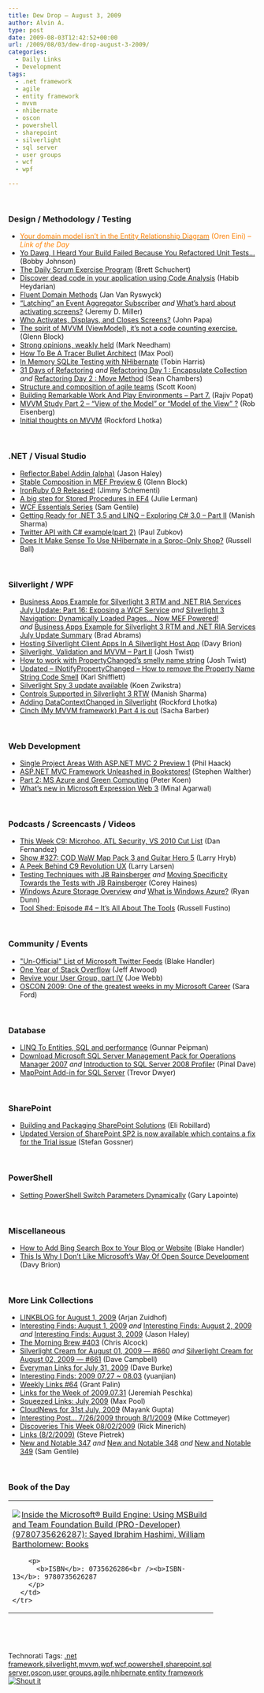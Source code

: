 ```yaml
---
title: Dew Drop – August 3, 2009
author: Alvin A.
type: post
date: 2009-08-03T12:42:52+00:00
url: /2009/08/03/dew-drop-august-3-2009/
categories:
  - Daily Links
  - Development
tags:
  - .net framework
  - agile
  - entity framework
  - mvvm
  - nhibernate
  - oscon
  - powershell
  - sharepoint
  - silverlight
  - sql server
  - user groups
  - wcf
  - wpf

---
```

&#160;

### Design / Methodology / Testing

  * [<font color="#ff8000">Your domain model isn’t in the Entity Relationship Diagram</font>][1] <font color="#ff8000">(Oren Eini) <em>– Link of the Day</em></font>
  * [Yo Dawg, I Heard Your Build Failed Because You Refactored Unit Tests…][2] (Bobby Johnson)
  * [The Daily Scrum Exercise Program][3] (Brett Schuchert)
  * [Discover dead code in your application using Code Analysis][4] (Habib Heydarian)
  * [Fluent Domain Methods][5] (Jan Van Ryswyck)
  * [“Latching” an Event Aggregator Subscriber][6] _and_&#160;[What’s hard about activating screens?][7] (Jeremy D. Miller)
  * [Who Activates, Displays, and Closes Screens?][8] (John Papa)
  * [The spirit of MVVM (ViewModel), it’s not a code counting exercise.][9] (Glenn Block)
  * [Strong opinions, weakly held][10] (Mark Needham)
  * [How To Be A Tracer Bullet Architect][11] (Max Pool)
  * [In Memory SQLite Testing with NHibernate][12] (Tobin Harris)
  * [31 Days of Refactoring][13] _and_&#160;[Refactoring Day 1 : Encapsulate Collection][14] _and_&#160;[Refactoring Day 2 : Move Method][15] (Sean Chambers)
  * [Structure and composition of agile teams][16] (Scott Koon)
  * [Building Remarkable Work And Play Environments &#8211; Part 7.][17] (Rajiv Popat)
  * [MVVM Study Part 2 – “View of the Model” or “Model of the View” ?][18] (Rob Eisenberg)
  * [Initial thoughts on MVVM][19] (Rockford Lhotka)

&#160;

### .NET / Visual Studio

  * [Reflector.Babel Addin (alpha)][20] (Jason Haley)
  * [Stable Composition in MEF Preview 6][21] (Glenn Block)
  * [IronRuby 0.9 Released!][22] (Jimmy Schementi)
  * [A big step for Stored Procedures in EF4][23] (Julie Lerman)
  * [WCF Essentials Series][24] (Sam Gentile)
  * [Getting Ready for .NET 3.5 and LINQ – Exploring C# 3.0 – Part II][25] (Manish Sharma)
  * [Twitter API with C# example(part 2)][26] (Paul Zubkov)
  * [Does It Make Sense To Use NHibernate in a Sproc-Only Shop?][27] (Russell Ball)

&#160;

### Silverlight / WPF

  * [Business Apps Example for Silverlight 3 RTM and .NET RIA Services July Update: Part 16: Exposing a WCF Service][28] _and_&#160;[Silverlight 3 Navigation: Dynamically Loaded Pages… Now MEF Powered!][29] _and_&#160;[Business Apps Example for Silverlight 3 RTM and .NET RIA Services July Update Summary][30] (Brad Abrams)
  * [Hosting Silverlight Client Apps In A Silverlight Host App][31] (Davy Brion)
  * [Silverlight, Validation and MVVM &#8211; Part II][32] (Josh Twist)
  * [How to work with PropertyChanged&#8217;s smelly name string][33] (Josh Twist)
  * [Updated – INotifyPropertyChanged – How to remove the Property Name String Code Smell][34] (Karl Shifflett)
  * [Silverlight Spy 3 update available][35] (Koen Zwikstra)
  * [Controls Supported in Silverlight 3 RTW][36] (Manish Sharma)
  * [Adding DataContextChanged in Silverlight][37] (Rockford Lhotka)
  * [Cinch (My MVVM framework) Part 4 is out][38] (Sacha Barber)

&#160;

### Web Development

  * [Single Project Areas With ASP.NET MVC 2 Preview 1][39] (Phil Haack)
  * [ASP.NET MVC Framework Unleashed in Bookstores!][40] (Stephen Walther)
  * [Part 2: MS Azure and Green Computing][41] (Peter Koen)
  * [What’s new in Microsoft Expression Web 3][42] (Minal Agarwal)

&#160;

### Podcasts / Screencasts / Videos

  * [This Week C9: Microhoo, ATL Security, VS 2010 Cut List][43] (Dan Fernandez)
  * [Show #327: COD WaW Map Pack 3 and Guitar Hero 5][44] (Larry Hryb)
  * [A Peek Behind C9 Revolution UX][45] (Larry Larsen)
  * [Testing Techniques with JB Rainsberger][46] _and_&#160;[Moving Specificity Towards the Tests with JB Rainsberger][47] (Corey Haines)
  * [Windows Azure Storage Overview][48] _and_&#160;[What is Windows Azure?][49] (Ryan Dunn)
  * [Tool Shed: Episode #4 &#8211; It&#8217;s All About The Tools][50] (Russell Fustino)

&#160;

### Community / Events

  * ["Un-Official" List of Microsoft Twitter Feeds][51] (Blake Handler)
  * [One Year of Stack Overflow][52] (Jeff Atwood)
  * [Revive your User Group, part IV][53] (Joe Webb)
  * [OSCON 2009: One of the greatest weeks in my Microsoft Career][54] (Sara Ford)

&#160;

### Database

  * [LINQ To Entities, SQL and performance][55] (Gunnar Peipman)
  * [Download Microsoft SQL Server Management Pack for Operations Manager 2007][56] _and_&#160;[Introduction to SQL Server 2008 Profiler][57] (Pinal Dave)
  * [MapPoint Add-in for SQL Server][58] (Trevor Dwyer)

&#160;

### SharePoint

  * [Building and Packaging SharePoint Solutions][59] (Eli Robillard)
  * [Updated Version of SharePoint SP2 is now available which contains a fix for the Trial issue][60] (Stefan Gossner)

&#160;

### PowerShell

  * [Setting PowerShell Switch Parameters Dynamically][61] (Gary Lapointe)

&#160;

### Miscellaneous

  * [How to Add Bing Search Box to Your Blog or Website][62] (Blake Handler)
  * [This Is Why I Don’t Like Microsoft’s Way Of Open Source Development][63] (Davy Brion)

&#160;

### More Link Collections

  * [LINKBLOG for August 1, 2009][64] (Arjan Zuidhof)
  * [Interesting Finds: August 1, 2009][65] _and_&#160;[Interesting Finds: August 2, 2009][66] _and_&#160;[Interesting Finds: August 3, 2009][67] (Jason Haley)
  * [The Morning Brew #403][68] (Chris Alcock)
  * [Silverlight Cream for August 01, 2009 &#8212; #660][69] _and_&#160;[Silverlight Cream for August 02, 2009 &#8212; #661][70] (Dave Campbell)
  * [Everyman Links for July 31, 2009][71] (Dave Burke)
  * [Interesting Finds: 2009 07.27 ~ 08.03][72] (yuanjian)
  * [Weekly Links #64][73] (Grant Palin)
  * [Links for the Week of 2009.07.31][74] (Jeremiah Peschka)
  * [Squeezed Links: July 2009][75] (Max Pool)
  * [CloudNews for 31st July, 2009][76] (Mayank Gupta)
  * [Interesting Post&#8230; 7/26/2009 through 8/1/2009][77] (Mike Cottmeyer)
  * [Discoveries This Week 08/02/2009][78] (Rick Minerich)
  * [Links (8/2/2009)][79] (Steve Pietrek)
  * [New and Notable 347][80] _and_&#160;[New and Notable 348][81] _and_&#160;[New and Notable 349][82] (Sam Gentile)

&#160;

### Book of the Day

<div style="padding-bottom: 0px; margin: 0px; padding-left: 0px; padding-right: 0px; display: inline; float: none; padding-top: 0px" id="scid:7dc1bd33-94bd-46fd-a20b-0131235bcd47:0cd9ce6b-3186-4844-a82b-be595518b568" class="wlWriterSmartContent">
  <table cellspacing="0" cellpadding="2" width="400" border="0" unselectable="on">
    <tr>
      <td valign="top" width="400">
        <p>
          <a title="Inside the Microsoft&reg; Build Engine: Using MSBuild and Team Foundation Build (PRO-Developer) (9780735626287): Sayed Ibrahim Hashimi, William Bartholomew: Books" href="http://www.amazon.com/exec/obidos/ASIN/0735626286/alvinashcraft-20"><img data-recalc-dims="1" decoding="async" src="https://i0.wp.com/images.amazon.com/images/P/0735626286.01.MZZZZZZZ.jpg?w=660" border="0" align="left" style="float:left" />Inside the Microsoft&reg; Build Engine: Using MSBuild and Team Foundation Build (PRO-Developer) (9780735626287): Sayed Ibrahim Hashimi, William Bartholomew: Books</a>
        </p>
        
        <p>
          <b>ISBN</b>: 0735626286<br /><b>ISBN-13</b>: 9780735626287
        </p>
      </td>
    </tr>
  </table>
</div>

&#160;

<div style="padding-bottom: 0px; margin: 0px; padding-left: 0px; padding-right: 0px; display: inline; float: none; padding-top: 0px" id="scid:C16BAC14-9A3D-4c50-9394-FBFEF7A93539:046df4cb-0cc5-4b71-a7b3-f51e6499c13b" class="wlWriterSmartContent">
  <!--dotnetkickit-->
</div>

&#160;

<div style="padding-bottom: 0px; margin: 0px; padding-left: 0px; padding-right: 0px; display: inline; float: none; padding-top: 0px" id="scid:0767317B-992E-4b12-91E0-4F059A8CECA8:d7186497-e470-40ba-b7f6-0f73a84c6d7c" class="wlWriterSmartContent">
  Technorati Tags: <a href="http://technorati.com/tags/.net+framework" rel="tag">.net framework</a>,<a href="http://technorati.com/tags/silverlight" rel="tag">silverlight</a>,<a href="http://technorati.com/tags/mvvm" rel="tag">mvvm</a>,<a href="http://technorati.com/tags/wpf" rel="tag">wpf</a>,<a href="http://technorati.com/tags/wcf" rel="tag">wcf</a>,<a href="http://technorati.com/tags/powershell" rel="tag">powershell</a>,<a href="http://technorati.com/tags/sharepoint" rel="tag">sharepoint</a>,<a href="http://technorati.com/tags/sql+server" rel="tag">sql server</a>,<a href="http://technorati.com/tags/oscon" rel="tag">oscon</a>,<a href="http://technorati.com/tags/user+groups" rel="tag">user groups</a>,<a href="http://technorati.com/tags/agile" rel="tag">agile</a>,<a href="http://technorati.com/tags/nhibernate" rel="tag">nhibernate</a>,<a href="http://technorati.com/tags/entity+framework" rel="tag">entity framework</a>
</div>

<div class="wlWriterHeaderFooter" style="margin:0px; padding:0px 0px 0px 0px;">
  <div class="shoutIt">
    <a rev="vote-for" href="http://dotnetshoutout.com/Submit?url=http%3a%2f%2fwww.alvinashcraft.com%2f2009%2f08%2f03%2fdew-drop-august-3-2009%2f&title=Dew+Drop+-+August+3%2c+2009"><img decoding="async" alt="Shout it" src="http://dotnetshoutout.com/image.axd?url=https://morningdew-bpc6g3a0fgaxdxcu.eastus2-01.azurewebsites.net/2009/08/03/dew-drop-august-3-2009/" style="border:0px" /></a>
  </div>
</div>

 [1]: http://feedproxy.google.com/~r/AyendeRahien/~3/rGshnwZKXsg/your-domain-model-isnrsquot-in-the-entity-relationship-diagram.aspx
 [2]: http://feedproxy.google.com/~r/IAmNotMyself/~3/OMi3mqZ03oo/YoDawgIHeardYourBuildFailedBecauseYouRefactoredUnitTestshellip.aspx
 [3]: http://blog.objectmentor.com/articles/2009/07/31/the-daily-scrum-exercise-program
 [4]: http://blogs.msdn.com/habibh/archive/2009/07/31/discover-dead-code-in-your-application-using-code-analysis.aspx
 [5]: http://elegantcode.com/2009/08/01/fluent-domain-methods/
 [6]: http://codebetter.com/blogs/jeremy.miller/archive/2009/08/01/latching-an-event-aggregator-subscriber.aspx
 [7]: http://codebetter.com/blogs/jeremy.miller/archive/2009/08/02/what-s-hard-about-activating-screens.aspx
 [8]: http://feedproxy.google.com/~r/JohnPapa/~3/QloD58qTOdY/
 [9]: http://feedproxy.google.com/~r/MyTechnobabble/~3/zMy8tgdMTtU/the-spirit-of-mvvm-viewmodel-it-s-not-a-code-counting-exercise.aspx
 [10]: http://feedproxy.google.com/~r/MarkNeedham/~3/GszOkqsdyy0/
 [11]: http://feedproxy.google.com/~r/codesqueeze/blog/~3/x8jdGp-bf5w/
 [12]: http://feedproxy.google.com/~r/blog_of_tobin/~3/bWccp7_YaCY/
 [13]: http://feedproxy.google.com/~r/LosTechies/~3/ahN6HcnJXmk/31-days-of-refactoring.aspx
 [14]: http://feedproxy.google.com/~r/LosTechies/~3/WbZB-fwj-UQ/refactoring-day-1-encapsulate-collection.aspx
 [15]: http://feedproxy.google.com/~r/LosTechies/~3/PhGG0zJJSDc/refactoring-day-2-move-method.aspx
 [16]: http://www.lazycoder.com/weblog/2009/07/31/structure-and-composition-of-agile-teams/
 [17]: http://www.thousandtyone.com/blog/BuildingRemarkableWorkAndPlayEnvironmentsPart7.aspx
 [18]: http://feedproxy.google.com/~r/Devlicious/~3/gHFREznNjws/mvvm-study-part-2-view-of-the-model-or-model-of-the-view.aspx
 [19]: http://www.lhotka.net/weblog/InitialThoughtsOnMVVM.aspx
 [20]: http://jasonhaley.com/blog/post.aspx?id=c295fea2-637a-4d75-aafc-a9370662d601
 [21]: http://feedproxy.google.com/~r/MyTechnobabble/~3/klrekWoli3s/stable-composition-in-mef-preview-6.aspx
 [22]: http://feedproxy.google.com/~r/jimmy-thinking/~3/_MxRB824nhs/ironruby-09-released.html
 [23]: http://thedatafarm.com/blog/data-access/a-big-step-for-stored-procedures-in-ef4/
 [24]: http://feedproxy.google.com/~r/SamGentile/~3/DX13jej2ehs/
 [25]: http://feedproxy.google.com/~r/netCurryRecentArticles/~3/e6yKDwRMxaE/ShowArticle.aspx
 [26]: http://www.paul-zubkov.com/2009/08/02/twitter-api-with-c-examplepart-2/
 [27]: http://feedproxy.google.com/~r/caffeinatedcoder/ProY/~3/Os6VzKkKaFU/
 [28]: http://blogs.msdn.com/brada/archive/2009/07/31/business-apps-example-for-silverlight-3-rtm-and-net-ria-services-july-update-part-xx-exposing-a-wcf-service.aspx
 [29]: http://blogs.msdn.com/brada/archive/2009/07/31/silverlight-3-navigation-dynamically-loaded-pages-now-mef-powered.aspx
 [30]: http://blogs.msdn.com/brada/archive/2009/08/02/business-apps-example-for-silverlight-3-rtm-and-net-ria-services-july-update-summary.aspx
 [31]: http://feedproxy.google.com/~r/davybrion/~3/2oINZC016aQ/
 [32]: http://www.thejoyofcode.com/Silverlight_Validation_and_MVVM_Part_II.aspx
 [33]: http://www.thejoyofcode.com/How_to_work_with_PropertyChanged_s_smelly_name_string.aspx
 [34]: http://karlshifflett.wordpress.com/2009/08/02/inotifypropertychanged-how-to-remove-the-property-name-string-code-smell/
 [35]: http://firstfloorsoftware.com/blog/silverlight-spy-3-update-available/
 [36]: http://feedproxy.google.com/~r/netCurryRecentArticles/~3/wSfQrNcGh9w/ShowArticle.aspx
 [37]: http://www.lhotka.net/weblog/AddingDataContextChangedInSilverlight.aspx
 [38]: http://sachabarber.net/?p=525
 [39]: http://haacked.com/archive/2009/07/31/single-project-areas.aspx
 [40]: http://feedproxy.google.com/~r/StephenWalther/~3/Pyot57jaJhI/asp.net-mvc-framework-unleashed-in-bookstores.aspx
 [41]: http://feeds.dzone.com/~r/zones/dotnet/~3/fHIcbYH5EZg/part-2-ms-azure-and-green
 [42]: http://feedproxy.google.com/~r/netCurryRecentArticles/~3/8GK4Z3Bv2wU/ShowArticle.aspx
 [43]: http://channel9.msdn.com/shows/This+Week+On+Channel+9/This-Week-C9-Microhoo-ATL-Security-VS-2010-Cut-List/
 [44]: http://feedproxy.google.com/~r/MajorNelsonblogcast/~3/mo48vR3LXhE/show-327-cod-waw-map-pack-3-and-guitar-hero-5.aspx
 [45]: http://channel9.msdn.com/posts/LarryLarsen/A-Peek-Behind-C9-Revolution-UX/
 [46]: http://programmingtour.blogspot.com/2009/08/testing-techniques-with-jb-rainsberger.html
 [47]: http://programmingtour.blogspot.com/2009/08/moving-specificity-towards-tests-with.html
 [48]: http://channel9.msdn.com/posts/dunnry/Windows-Azure-Storage-Overview/
 [49]: http://channel9.msdn.com/posts/dunnry/What-is-Windows-Azure/
 [50]: http://channel9.msdn.com/shows/toolshed/Show-Episode-4-Its-All-About-The-Tools-TV-Show/
 [51]: http://bhandler.spaces.live.com/Blog/cns!70F64BC910C9F7F3!5791.entry
 [52]: http://blog.stackoverflow.com/2009/08/one-year-of-stack-overflow/
 [53]: http://webbtechsolutions.com/2009/08/01/revive-your-user-group-part-iv/
 [54]: http://blogs.msdn.com/saraford/archive/2009/07/31/oscon-2009-one-of-the-greatest-weeks-in-my-microsoft-career.aspx
 [55]: http://feedproxy.google.com/~r/gunnarpeipman/~3/v5qv0tNTv8Q/linq-to-entities-sql-and-performance.aspx
 [56]: http://blog.sqlauthority.com/2009/08/01/sqlauthority-news-download-microsoft-sql-server-management-pack-for-operations-manager-2007-4/
 [57]: http://blog.sqlauthority.com/2009/08/03/sql-server-introduction-to-sql-server-2008-profiler-2/
 [58]: http://sqlblogcasts.com/blogs/sqlartist/archive/2009/07/31/mappoint-add-in-for-sql-server.aspx
 [59]: http://feedproxy.google.com/~r/sharepointmvpblogs/~3/v9vFfgLQQZ0/Building-and-Packaging-SharePoint-Solutions-and-the-WSPSolution-Project.aspx
 [60]: http://feedproxy.google.com/~r/sharepointmsblogs/~3/2CEMDeD53a8/updated-version-of-sharepoint-sp2-is-now-available-which-contains-a-fix-for-the-trial-issue.aspx
 [61]: http://feedproxy.google.com/~r/sharepointmvpblogs/~3/ZO6iiMKnlPk/setting-powershell-switch-parameters.html
 [62]: http://bhandler.spaces.live.com/Blog/cns!70F64BC910C9F7F3!5788.entry
 [63]: http://feedproxy.google.com/~r/davybrion/~3/_lXP0x9bVdE/
 [64]: http://feedproxy.google.com/~r/ArjansWorld/~3/ET8etDy_USI/
 [65]: http://jasonhaley.com/blog/post.aspx?id=479e764f-62ab-40f5-a3a3-69f0596f4501
 [66]: http://jasonhaley.com/blog/post.aspx?id=c8ecdc7e-b7e8-4c23-ab93-931371620a7c
 [67]: http://jasonhaley.com/blog/post.aspx?id=11b3ac24-5867-4a5d-b43d-ca5172a087f6
 [68]: http://feedproxy.google.com/~r/ReflectivePerspective/~3/aXuE2Ty2SQ0/
 [69]: http://geekswithblogs.net/WynApseTechnicalMusings/archive/2009/08/01/133857.aspx
 [70]: http://geekswithblogs.net/WynApseTechnicalMusings/archive/2009/08/02/133865.aspx
 [71]: http://feedproxy.google.com/~r/DaveBurke/~3/pmb3fCb2CnU/post.aspx
 [72]: http://weblogs.asp.net/yuanjian/archive/2009/08/02/interesting-finds-2009-07-27-08-03.aspx
 [73]: http://grantpalin.com/2009/08/02/weekly-links-64/
 [74]: http://feedproxy.google.com/~r/facility9/~3/nhvFpAQxOOk/links-for-the-week-of-2009-07-31
 [75]: http://feedproxy.google.com/~r/codesqueeze/blog/~3/iUoKX3snLlQ/
 [76]: http://feedproxy.google.com/~r/CloudAve/~3/lE9Uj8EcEYg/cloudnews-for-31st-july-2009
 [77]: http://feedproxy.google.com/~r/LeadingAgile/~3/vCrBd9AG5uI/interesting-post-7262009-through-812009.html
 [78]: http://www.atalasoft.com/cs/blogs/rickm/archive/2009/08/02/discoveries-this-week-08-02-2009.aspx
 [79]: http://spietrek.blogspot.com/2009/08/links-822009.html
 [80]: http://feedproxy.google.com/~r/SamGentile/~3/43bnW2xqj6E/
 [81]: http://feedproxy.google.com/~r/SamGentile/~3/tcd9EJt0-U8/
 [82]: http://feedproxy.google.com/~r/SamGentile/~3/mZ5qQR_N9Tc/